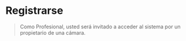 # Registrarse

> Como Profesional, usted será invitado a acceder al sistema por un propietario de una cámara.